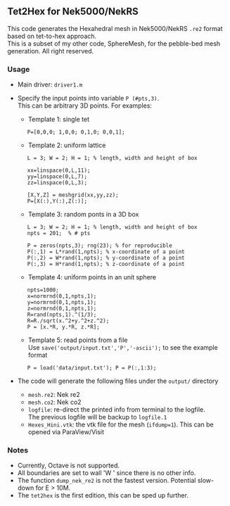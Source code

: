 ## Tet2Hex for Nek5000/NekRS

This code generates the Hexahedral mesh in Nek5000/NekRS `.re2` format based on tet-to-hex approach.    
This is a subset of my other code, SphereMesh, for the pebble-bed mesh generation. All right reserved. 

### Usage 

- Main driver: `driver1.m`

- Specify the input points into variable `P (#pts,3)`.   
  This can be arbitrary 3D points. For examples: 

  - Template 1: single tet
  ```
     P=[0,0,0; 1,0,0; 0,1,0; 0,0,1];
  ```
  
  - Template 2: uniform lattice
  ```
     L = 3; W = 2; H = 1; % length, width and height of box 
   
     xx=linspace(0,L,11);
     yy=linspace(0,L,7);
     zz=linspace(0,L,3);
   
     [X,Y,Z] = meshgrid(xx,yy,zz);
     P=[X(:),Y(:),Z(:)];
  ```

  - Template 3: random ponts in a 3D box
  ```
     L = 3; W = 2; H = 1; % length, width and height of box
     npts = 201;  % # pts

     P = zeros(npts,3); rng(23); % for reproducible
     P(:,1) = L*rand(1,npts); % x-coordinate of a point
     P(:,2) = W*rand(1,npts); % y-coordinate of a point
     P(:,3) = H*rand(1,npts); % z-coordinate of a point
  ```

  - Template 4: uniform points in an unit sphere
  ```
     npts=1000;
     x=normrnd(0,1,npts,1);
     y=normrnd(0,1,npts,1);
     z=normrnd(0,1,npts,1);
     R=rand(npts,1).^(1/3);
     R=R./sqrt(x.^2+y.^2+z.^2);
     P = [x.*R, y.*R, z.*R];
  ```

  - Template 5: read points from a file   
    Use `save('output/input.txt','P','-ascii');` to see the example format
  ```
     P = load('data/input.txt'); P = P(:,1:3);
  ```

- The code will generate the following files under the `output/` directory
  - `mesh.re2`: Nek re2
  - `mesh.co2`: Nek co2
  - `logfile`: re-direct the printed info from terminal to the logfile.    
     The previous logfile will be backup to `logfile.1`
  - `Hexes_Hini.vtk`: the vtk file for the mesh (`ifdump=1`). This can be opened via ParaView/Visit
 

### Notes
- Currently, Octave is not supported.   
- All boundaries are set to wall 'W  ' since there is no other info.   
- The function `dump_nek_re2` is not the fastest version. Potential slow-down for E > 10M.   
- The `tet2hex` is the first edition, this can be sped up further.   


